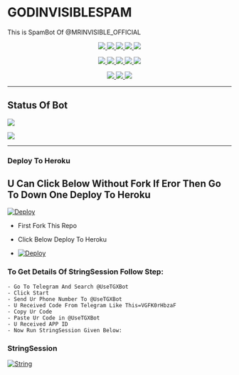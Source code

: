 # GODINVISIBLESPAM
This is SpamBot Of @MRINVISIBLE_OFFICIAL 

<p align="center">
<a href="https://github.com/COMIOTHEBREATH/GODINVISIBLE-SPAMBOTS" alt="GitHub closed issues"> <img src="https://img.shields.io/github/issues-closed-raw/LEGEND-OS/LEGENDSPAM?style=flat&logo=github&color=success" /> </a>
<a href="https://github.com/COMIOTHEBREATH/GODINVISIBLE-SPAMBOTS/graphs/contributors" alt="GitHub contributors"> <img src="https://img.shields.io/github/contributors/COMIOTHEBREATH/GODINVISIBLE-SPAMBOTS?style=flat&logo=github" /> </a>
<a href="https://github.com/COMIOTHEBREATH/GODINVISIBLE-SPAMBOTS/network/members" alt="GitHub forks"> <img src="https://img.shields.io/github/forks/COMIOTHEBREATH/GODINVISIBLE-SPAMBOTS?label=Forks&logo=github" /> </a>
<a href="https://github.com/LEGEND-OS/LEGENDSPAM" alt="GitHub closed pull requests"> <img src="https://img.shields.io/github/issues-pr-closed-raw/COMIOTHEBREATH/GODINVISIBLE-SPAMBOTS?color=success" /> </a>
<a href="https://github.com/COMIOTHEBREATH/GODINVISIBLE-SPAMBOTS" alt="GitHub issues"> <img src="https://img.shields.io/github/issues-raw/LEGEND-OS/LEGENDSPAM?style=flat&logo=github&color=yellow" /> </a>
</p>
<p align="center">
<a href="https://github.com/COMIOTHEBREATH/GODINVISIBLE-SPAMBOTS" alt="GitHub release (latest by date including pre-releases)"> <img src="https://img.shields.io/github/v/release/LEGEND-OS/LEGENDSPAM?include_prereleases?style=flat&logo=github" /> </a>
<a href="https://www.python.org/" alt="made-with-python"> <img src="https://img.shields.io/badge/Made%20with-Python-1f425f.svg?style=flat&logo=python&color=blue" /> </a>
<a href="https://github.com/GODINVISIBLE-SPAMBOTS" alt="Docker!"> <img src="https://aleen42.github.io/badges/src/docker.svg" /> </a>
<a href="https://github.com/GODINVISIBLE-SPAMBOTS" alt="GitHub repo size"> <img src="https://img.shields.io/github/repo-size/LEGEND-OS/LEGENDSPAM" /> </a>
<a href="https://github.com/GODINVISIBLE-SPAMBOTS/blob/master/LICENSE" alt="GPLv3 license"> <img src="https://img.shields.io/badge/License-GPLv3-blue.svg" /> </a>
</p>
<p align="center">
<a href="https://t.me/MRINVISIBLE_OFFICIAL" alt="Telegram!"> <img src="https://aleen42.github.io/badges/src/telegram.svg" /> </a>
<a href="https://github.com/GODINVISIBLE-SPAMBOTS/graphs/commit-activity" alt="Maintenance"> <img src="https://img.shields.io/badge/Maintained%3F-yes-green.svg" /> </a>
<a href="https://makeapullrequest.com" alt="PRs Welcome"> <img src="https://img.shields.io/badge/PRs-welcome-brightgreen.svg?style=flat-square" /> </a>
</p>

------------
## Status Of Bot 

<p align="left">
    <a href="https://github.com/GODINVISIBLE-SPAMBOTS/network/members"><img src="https://img.shields.io/github/forks/LEGEND-OS/LEGENDSPAM?label=Forks&logoColor=Black&style=social"></a><p align="left"><a href="https://github.com/GODINVISIBLE-SPAMBOTS/stargazers"><img src="https://img.shields.io/github/stars/LEGEND-OS/LEGENDSPAM?logoColor=Blue&style=social"></a><p align="left"><a href="https://github.com/GODINVISIBLE-SPAMBOTS"></a><p align="left"><a href="https://github.com/GODINVISIBLE-SPAMBOTS?"></a>



------------
<h3> Deploy To Heroku </h3>

## U Can Click Below Without Fork If Eror Then Go To Down One Deploy To Heroku

[![Deploy](https://www.herokucdn.com/deploy/button.svg)](https://heroku.com/deploy?template=https://github.com/GODINVISIBLE-SPAMBOTS)


- First Fork This Repo

- Click Below Deploy To Heroku

- [![Deploy](https://telegra.ph/file/1ded5ead2f8cc5828897a.jpg)](https://heroku.com/deploy/)


### To Get Details Of StringSession Follow Step: 

    - Go To Telegram And Search @UseTGXBot
    - Click Start
    - Send Ur Phone Number To @UseTGXBot
    - U Received Code From Telegram Like This=VGFK0rHbzaF
    - Copy Ur Code
    - Paste Ur Code in @UseTGXBot
    - U Received APP ID
    - Now Run StringSession Given Below:
   

### StringSession

[![String](https://telegra.ph/file/a6bca4695a54de983c015.jpg)](https://replit.com/@MRINVISIBLE_OFFICIAL/GODINVISIBLESPAM#main.py) 
